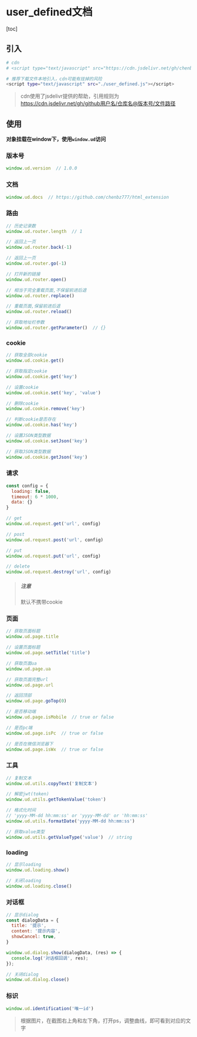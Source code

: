 # user_defined文档

[toc]



## 引入

```bash
# cdn
# <script type="text/javascript" src="https://cdn.jsdelivr.net/gh/chenbz777/html_extension/user_defined.js"></script>

# 推荐下载文件本地引入，cdn可能有挂掉的风险
<script type="text/javascript" src="./user_defined.js"></script>
```

> cdn使用了jsdelivr提供的帮助，引用规则为 https://cdn.jsdelivr.net/gh/github用户名/仓库名@版本号/文件路径



## 使用

**对象挂载在window下，使用`window.ud`访问**

### 版本号

```js
window.ud.version  // 1.0.0
```

### 文档

```js
window.ud.docs  // https://github.com/chenbz777/html_extension
```

### 路由

```js
// 历史记录数
window.ud.router.length  // 1

// 返回上一页
window.ud.router.back(-1)

// 返回上一页
window.ud.router.go(-1)

// 打开新的链接
window.ud.router.open()

// 相当于完全重载页面,不保留前进后退
window.ud.router.replace()

// 重载页面,保留前进后退
window.ud.router.reload()

// 获取地址栏参数
window.ud.router.getParameter()  // {}
```



### cookie

```js
// 获取全部cookie
window.ud.cookie.get()

// 获取指定cookie
window.ud.cookie.get('key')

// 设置cookie
window.ud.cookie.set('key', 'value')

// 删除cookie
window.ud.cookie.remove('key')

// 判断cookie是否存在
window.ud.cookie.has('key')

// 设置JSON类型数据
window.ud.cookie.setJson('key')

// 获取JSON类型数据
window.ud.cookie.getJson('key')
```



### 请求

```js
const config = {
  loading: false,
  timeout: 6 * 1000,
  data: {}
}

// get
window.ud.request.get('url', config)

// post
window.ud.request.post('url', config)

// put
window.ud.request.put('url', config)

// delete
window.ud.request.destroy('url', config)
```

> ##### 注意
>
> 默认不携带cookie



### 页面

```js
// 获取页面标题
window.ud.page.title

// 设置页面标题
window.ud.page.setTitle('title')

// 获取页面ua
window.ud.page.ua

// 获取页面完整url
window.ud.page.url

// 返回顶部
window.ud.page.goTop(0)

// 是否移动端
window.ud.page.isMobile  // true or false

// 是否pc端
window.ud.page.isPc  // true or false

// 是否在微信浏览器下
window.ud.page.isWx  // true or false
```



### 工具

```js
// 复制文本
window.ud.utils.copyText('复制文本')

// 解密jwt(token)
window.ud.utils.getTokenValue('token')

// 格式化时间
// 'yyyy-MM-dd hh:mm:ss' or 'yyyy-MM-dd' or 'hh:mm:ss'
window.ud.utils.formatDate('yyyy-MM-dd hh:mm:ss')

// 获取value类型
window.ud.utils.getValueType('value')  // string
```



### loading

```js
// 显示loading
window.ud.loading.show()

// 关闭loading
window.ud.loading.close()
```



### 对话框

```js
// 显示dialog
const dialogData = {
  title: '提示',
  content: '提示内容',
  showCancel: true,
}

window.ud.dialog.show(dialogData, (res) => {
  console.log('对话框回调', res);
});

// 关闭dialog
window.ud.dialog.close()
```



### 标识

```js
window.ud.identification('唯一id')
```

> 根据图片，在截图右上角和左下角，打开ps，调整曲线，即可看到对应的文字
